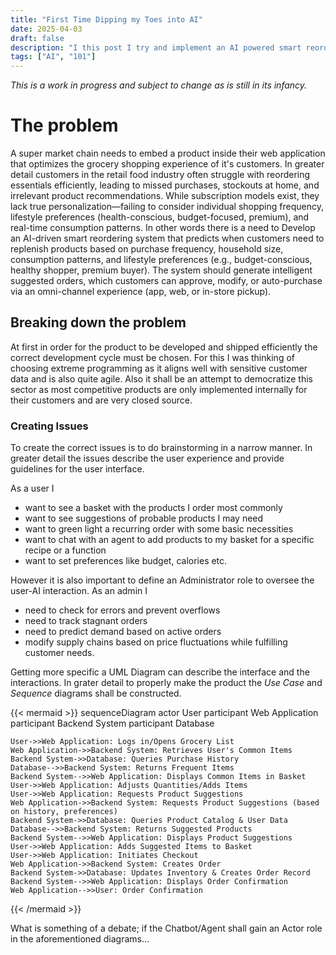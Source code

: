 ```yaml
---
title: "First Time Dipping my Toes into AI"
date: 2025-04-03
draft: false
description: "I this post I try and implement an AI powered smart reordering system to learn how to programmatically manipulate basic AI functionality"
tags: ["AI", "101"]
---
```


*This is a work in progress and subject to change as is still in its infancy.*

# The problem
A super market chain needs to embed a product inside their web application that optimizes the grocery shopping experience of it's customers. In greater detail
customers in the retail food industry often struggle with reordering essentials efficiently, leading to missed purchases, stockouts at home, and irrelevant 
product recommendations. While subscription models exist, they lack true personalization—failing to consider individual shopping frequency, lifestyle preferences
(health-conscious, budget-focused, premium), and real-time consumption patterns. In other words there is a need to Develop an AI-driven smart reordering system 
that predicts when customers need to replenish products based on purchase frequency, household size, consumption patterns, and lifestyle preferences 
(e.g., budget-conscious, healthy shopper, premium buyer). The system should generate intelligent suggested orders, which customers can approve, modify, or
auto-purchase via an omni-channel experience (app, web, or in-store pickup).

## Breaking down the problem
At first in order for the product to be developed and shipped efficiently the correct development cycle must be chosen. For this I was thinking of choosing extreme
programming as it aligns well with sensitive customer data and is also quite agile. Also it shall be an attempt to democratize this sector as most competitive
products are only implemented internally for their customers and are very closed source.

### Creating Issues
To create the correct issues is to do brainstorming in a narrow manner. In greater detail the issues describe the user experience and provide guidelines for the
user interface.

As a user I
- want to see a basket with the products I order most commonly
- want to see suggestions of probable products I may need
- want to green light a recurring order with some basic necessities
- want to chat with an agent to add products to my basket for a specific recipe or a function
- want to set preferences like budget, calories etc.

However it is also important to define an Administrator role to oversee the user-AI interaction.
As an admin I
- need to check for errors and prevent overflows
- need to track stagnant orders
- need to predict demand based on active orders
- modify supply chains based on price fluctuations while fulfilling customer needs.

Getting more specific a UML Diagram can describe the interface and the interactions.
In grater detail to properly make the product the _Use Case_ and _Sequence_ diagrams shall be constructed.

{{< mermaid >}}
sequenceDiagram
    actor User
    participant Web Application
    participant Backend System
    participant Database

    User->>Web Application: Logs in/Opens Grocery List
    Web Application->>Backend System: Retrieves User's Common Items
    Backend System->>Database: Queries Purchase History
    Database-->>Backend System: Returns Frequent Items
    Backend System-->>Web Application: Displays Common Items in Basket
    User->>Web Application: Adjusts Quantities/Adds Items
    User->>Web Application: Requests Product Suggestions
    Web Application->>Backend System: Requests Product Suggestions (based on history, preferences)
    Backend System->>Database: Queries Product Catalog & User Data
    Database-->>Backend System: Returns Suggested Products
    Backend System-->>Web Application: Displays Product Suggestions
    User->>Web Application: Adds Suggested Items to Basket
    User->>Web Application: Initiates Checkout
    Web Application->>Backend System: Creates Order
    Backend System->>Database: Updates Inventory & Creates Order Record
    Backend System-->>Web Application: Displays Order Confirmation
    Web Application-->>User: Order Confirmation
    
{{< /mermaid >}}

What is something of a debate; if the Chatbot/Agent shall gain an Actor role in the aforementioned diagrams...